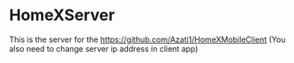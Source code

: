 # HomeXServer

This is the server for the https://github.com/Azati1/HomeXMobileClient (You also need to change server ip address in client app)
